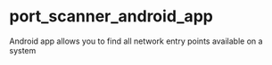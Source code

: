 # port_scanner_android_app
Android app allows you to find all network entry points available on a system
